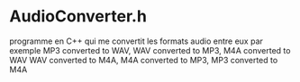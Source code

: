 # AudioConverter.h
programme en C++ qui me convertit les formats audio entre eux par exemple MP3 converted to WAV,  WAV converted to MP3, M4A converted to WAV WAV converted to M4A, M4A converted to MP3, MP3 converted to M4A
